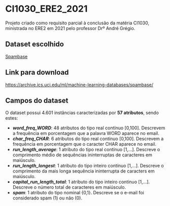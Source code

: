# CI1030_ERE2_2021
Projeto criado como requisito parcial à conclusão da matéria CI1030, ministrada no ERE2 em 2021 pelo professor Drº André Grégio.

## Dataset escolhido
[Spambase](https://archive.ics.uci.edu/ml/datasets/spambase)

## Link para download
https://archive.ics.uci.edu/ml/machine-learning-databases/spambase/

## Campos do dataset
O dataset possui 4.601 instâncias caracterizadas por **57 atributos**, sendo estes:
* **_word\_freq\_WORD_**: 48 atributos do tipo real contínuo [0,100]. Descrevem a frequência em porcentagem que a palavra WORD aparece no email.
* **_char\_freq\_CHAR_**: 6 atributos do tipo real contínuo [0,100]. Descrevem a frequência em porcentagem que o caracter CHAR aparece no email.
* **_run\_length\_average_**: 1 atributo do tipo real contínuo [1,...]. Descreve o comprimento médio de sequências ininterruptas de caracteres em maiúsculo.
* **_run\_length\_longest_**: 1 atributo do tipo inteiro contínuo [1,...]. Descreve o comprimento da mais longa sequência ininterrupta de caracters em maiúsculo.
* **_capital\_run\_length\_total_**: 1 atributo do tipo inteiro contínuo [1,...]. Descreve o número total de caracteres em maiúsculo.
* **_spam_**: 1 atributo do tipo nominal {0,1}. Descreve se o e-mail foi considerado spam (1) ou não (0). 
